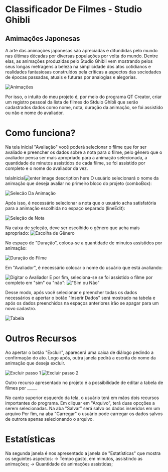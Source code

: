 # Classificador De Filmes - Studio Ghibli


## Amimações Japonesas

  A arte das animações japonesas são apreciadas e difundidas pelo mundo nas últimas décadas por diversas populações por volta do mundo.
  Dentre elas, as animações produzidas pelo Studio Ghibli  vem mostrando pelos seus longas metragens a beleza na simplicidade dos atos cotidianos e realidades fantasiosas construídos pela críticas a aspectos das sociedades de épocas passadas, atuais e futuras por analogias e alegorias.
  
  ![Animações](https://github.com/AnneSaint/ClassificadorDeFilmes-SG/blob/master/Prints/d34c9ebb7d71b13abc19e64c865728ab.jpg)
 
Por isso, o intuito do meu projeto é, por meio do programa QT Creator, criar um registro pessoal da lista de filmes do Stduio Ghibli que serão cadastrados dados como nome, nota, duração da animação, se foi assistido ou não e nome do avaliador.

# Como funciona?

Na tela inicial "Avaliação" você poderá selecionar o filme que for ser avaliado e preencher os dados sobre a nota para o filme, pelo gênero que o avaliador pensa ser mais apropriado para a animação selecionada, a quantidade de minutos assistidos de cada filme, se foi assistido por completo e o nome do avaliador da vez.

telaInicial![enter image description here](https://github.com/AnneSaint/ClassificadorDeFilmes-SG/blob/master/Prints/Captura%20de%20Tela%20%28181%29.png)
O usuário selecionará o nome da animação que deseja avaliar no primeiro bloco do projeto (comboBox):

![Selecão Da Animação](https://github.com/AnneSaint/ClassificadorDeFilmes-SG/blob/master/Prints/anima%C3%A7ao.png)


Após isso, é necessário selecionar a nota que o usuário acha satisfatória para a animação escolhida no espaço separado (lineEdit):

![Seleção de Nota](https://github.com/AnneSaint/ClassificadorDeFilmes-SG/blob/master/Prints/nota.png)

Na caixa de seleção, deve ser escolhido o gênero que acha mais apropriado:
![Escolha de Gênero](https://github.com/AnneSaint/ClassificadorDeFilmes-SG/blob/master/Prints/genero.png)

No espaço de "Duração", coloca-se a quantidade de minutos assistidos por animação:

![Duração do Filme](https://github.com/AnneSaint/ClassificadorDeFilmes-SG/blob/master/Prints/duracao.png)

Em "Avaliador", é necessário colocar o nome do usuário que está avaliando:

![Digitar o Avaliador](https://github.com/AnneSaint/ClassificadorDeFilmes-SG/blob/master/Prints/avaliador.png)
E por fim, seleciona-se se foi assistido o filme por completo em "sim" ou "não":
!["Sim ou Não"](https://github.com/AnneSaint/ClassificadorDeFilmes-SG/blob/master/Prints/simounao.png)

Desse modo, após você selecionar e preencher todas os dados necessários e apertar o botão "Inserir Dados" será mostrado na tabela e após os dados preenchidos na espaços anteriores irão se apagar para um novo cadastro.

![Tabela](https://github.com/AnneSaint/ClassificadorDeFilmes-SG/blob/master/Prints/tabelafinal.png)

# Outros Recursos


Ao apertar o botão "Excluir", aparecerá uma caixa de diálogo pedindo a confirmação do ato. Logo após, outra janela pedirá a escrita do nome da animação que deseja excluir.

![Excluir passo 1](https://github.com/AnneSaint/ClassificadorDeFilmes-SG/blob/master/Prints/exclui1.png)
![Excluir passo 2](https://github.com/AnneSaint/ClassificadorDeFilmes-SG/blob/master/Prints/excluir2.png)

Outro recurso apresentado no projeto é a possibilidade de editar a tabela de filmes por _____


No canto superior esquerdo da tela, o usuário terá em mãos dois recursos importantes do programa. Em cliquar em "Arquivo", terá duas opcções a serem selecionadas. Na aba "Salvar" será salvo os dados inseridos em um arquivo Por fim, na aba "Carregar" o usuário pode carregar os dados salvos de outrora apenas selecionando o arquivo.



# Estatísticas

Na segunda janela é nos apresentado a janela de "Estatísticas" que mostra os seguintes aspectos:
-> Tempo gasto, em minutos, assistindo as animações;
-> Quantidade de animações assistidas;


 

